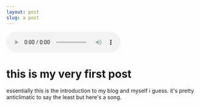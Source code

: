 ```yaml
---
layout: post
slug: a post
---
```

<audio
        controls>
        <source src="/docs/audio/thelessiknowthebetter.mp3" type="audio/mpeg" />
            <a href="/docs/audio/thelessiknowthebetter.mp3">
                Download audio
            </a>
    </audio>

# this is my very first post

essentially this is the introduction to my blog and myself i guess. it's pretty anticlimatic to say the least but here's a song.
